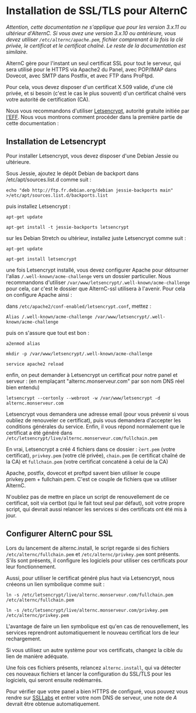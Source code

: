 
Installation de SSL/TLS pour AlternC
====================================

*Attention, cette documentation ne s'applique que pour les version 3.x.11 ou ultérieur d'AlternC. Si vous avez une version 3.x.10 ou antérieure, vous devez utiliser `/etc/alternc/apache.pem`, fichier comprenant à la fois la clé privée, le certificat et le certificat chaîné. Le reste de la documentation est similaire.*

AlternC gère pour l'instant un seul certificat SSL pour tout le serveur, qui sera utilisé pour le HTTPS via Apache2 du Panel, avec POP/IMAP dans Dovecot, avec SMTP dans Postfix, et avec FTP dans ProFtpd.

Pour cela, vous devez disposer d'un certificat X.509 valide, d'une clé privée, et si besoin (c'est le cas le plus souvent) d'un certificat chaîné vers votre autorité de certification (CA).

Nous vous recommandons d'utiliser [Letsencrypt](https://letsencrypt.org), autorité gratuite initiée par [l'EFF](https://www.eff.org). Nous vous montrons comment procéder dans la première partie de cette documentation : 

Installation de Letsencrypt
---------------------------

Pour installer Letsencrypt, vous devez disposer d'une Debian Jessie ou ultérieure.

Sous Jessie, ajoutez le dépôt Debian de backport dans /etc/apt/sources.list.d comme suit : 

```
echo "deb http://ftp.fr.debian.org/debian jessie-backports main" >/etc/apt/sources.list.d/backports.list
```

puis installez Letsencrypt : 

```
apt-get update

apt-get install -t jessie-backports letsencrypt 
```

sur les Debian Stretch ou ultérieur, installez juste Letsencrypt comme suit : 

```
apt-get update 

apt-get install letsencrypt
```

une fois Letsencrypt installé, vous devez configurer Apache pour détourner l'alias `/.well-known/acme-challenge` vers un dossier particulier. 
Nous recommandons d'utiliser `/var/www/letsencrypt/.well-known/acme-challenge` pour cela, car c'est le dossier que AlternC-ssl utilisera à l'avenir. 
Pour cela on configure Apache ainsi : 

dans `/etc/apache2/conf-enabled/letsencrypt.conf`, mettez : 

```
Alias /.well-known/acme-challenge /var/www/letsencrypt/.well-known/acme-challenge
```

puis on s'assure que tout est bon : 

```
a2enmod alias

mkdir -p /var/www/letsencrypt/.well-known/acme-challenge

service apache2 reload
```

enfin, on peut demander à Letsencrypt un certificat pour notre panel et serveur : (en remplaçant "alternc.monserveur.com" par son nom DNS réel bien entendu)

```
letsencrypt --certonly --webroot -w /var/www/letsencrypt -d alternc.monserveur.com
```

Letsencrypt vous demandera une adresse email (pour vous prévenir si vous oubliez de renouveler ce certificat), puis vous demandera d'accepter les conditions générales du service.
Enfin, il vous répond normalement que le certificat a été généré dans `/etc/letsencrypt/live/alternc.monserveur.com/fullchain.pem`

En vrai, Letsencrypt a créé 4 fichiers dans ce dossier : ̀`cert.pem` (votre certificat), `privkey.pem` (votre clé privée), `chain.pem` (le certificat chaîné de la CA) et `fullchain.pem` (votre certificat concaténé à celui de la CA)

Apache, postfix, dovecot et proftpd savent bien utiliser le coupe privkey.pem + fullchain.pem. C'est ce couple de fichiers que va utiliser AlternC.

N'oubliez pas de mettre en place un script de renouvellement de ce certificat, soit via certbot (qui le fait tout seul par défaut), soit votre propre script, qui devrait aussi relancer les services si des certificats ont été mis à jour.

Configurer AlternC pour SSL
---------------------------

Lors du lancement de alternc.install, le script regarde si des fichiers `/etc/alternc/fullchain.pem` et `/etc/alternc/privkey.pem` sont présents. S'ils sont présents, il configure les logiciels pour utiliser ces certificats pour leur fonctionnement. 

Aussi, pour utiliser le certificat généré plus haut via Letsencrypt, nous créeons un lien symbolique comme suit : 

```
ln -s /etc/letsencrypt/live/alternc.monserveur.com/fullchain.pem /etc/alternc/fullchain.pem

ln -s /etc/letsencrypt/live/alternc.monserveur.com/privkey.pem /etc/alternc/privkey.pem
```

L'avantage de faire un lien symbolique est qu'en cas de renouvellement, les services reprendront automatiquement le nouveau certificat lors de leur rechargement.

Si vous utilisez un autre système pour vos certificats, changez la cible du lien de manière adéquate.

Une fois ces fichiers présents, relancez `alternc.install`, qui va détecter ces nouveaux fichiers et lancer la configuration du SSL/TLS pour les logiciels, qui seront ensuite redémarrés.

Pour vérifier que votre panel a bien HTTPS de configuré, vous pouvez vous rendre sur [SSLLabs](https://ssllabs.com) et entrer votre nom DNS de serveur, une note de *A* devrait être obtenue automatiquement.



